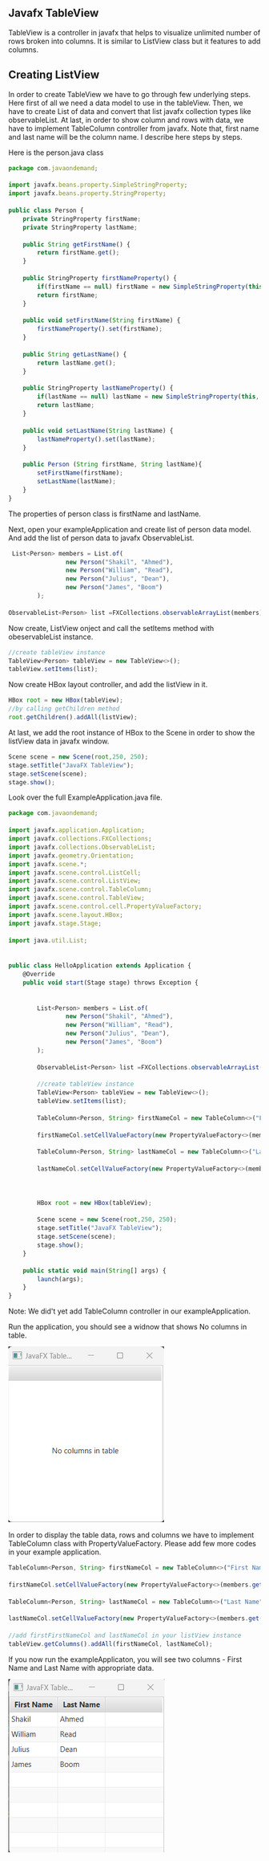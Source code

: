 ## Javafx TableView

TableView is a controller in javafx that helps to visualize unlimited number of rows broken into columns. It is similar to ListView class but it features to add columns. 

## Creating ListView 

In order to create TableView we have to go through few underlying steps. Here first of all we need a data model to use in the tableView.
Then, we have to create List of data and convert that list javafx collection types like observableList<Object>. At last, in order to show column and rows with data, we have to implement TableColumn controller from javafx. Note that, first name and last name will be the column name. I describe here steps by steps.

Here is the person.java class

```js
package com.javaondemand;

import javafx.beans.property.SimpleStringProperty;
import javafx.beans.property.StringProperty;

public class Person {
    private StringProperty firstName;
    private StringProperty lastName;

    public String getFirstName() {
        return firstName.get();
    }

    public StringProperty firstNameProperty() {
        if(firstName == null) firstName = new SimpleStringProperty(this, "firstName");
        return firstName;
    }

    public void setFirstName(String firstName) {
        firstNameProperty().set(firstName);
    }

    public String getLastName() {
        return lastName.get();
    }

    public StringProperty lastNameProperty() {
        if(lastName == null) lastName = new SimpleStringProperty(this, "lastName");
        return lastName;
    }

    public void setLastName(String lastName) {
        lastNameProperty().set(lastName);
    }

    public Person (String firstName, String lastName){
        setFirstName(firstName);
        setLastName(lastName);
    }
}

```

The properties of person class is firstName and lastName.

Next, open your exampleApplication and create list of person data model. And add the list of person data to javafx ObservableList.

```js
 List<Person> members = List.of(
                new Person("Shakil", "Ahmed"),
                new Person("William", "Read"),
                new Person("Julius", "Dean"),
                new Person("James", "Boom")
        );

ObservableList<Person> list =FXCollections.observableArrayList(members);
```

Now create, ListView onject and call the setItems method with obeservableList instance.

```js
//create tableView instance
TableView<Person> tableView = new TableView<>();
tableView.setItems(list);
```

Now create HBox layout controller, and add the listView in it. 

```js
HBox root = new HBox(tableView);
//by calling getChildren method
root.getChildren().addAll(listView);
```

At last, we add the root instance of HBox to the Scene in order to show the listView data in javafx window.

```js
Scene scene = new Scene(root,250, 250);
stage.setTitle("JavaFX TableView");
stage.setScene(scene);
stage.show();
```

Look over the full ExampleApplication.java file.

```js
package com.javaondemand;

import javafx.application.Application;
import javafx.collections.FXCollections;
import javafx.collections.ObservableList;
import javafx.geometry.Orientation;
import javafx.scene.*;
import javafx.scene.control.ListCell;
import javafx.scene.control.ListView;
import javafx.scene.control.TableColumn;
import javafx.scene.control.TableView;
import javafx.scene.control.cell.PropertyValueFactory;
import javafx.scene.layout.HBox;
import javafx.stage.Stage;

import java.util.List;


public class HelloApplication extends Application {
    @Override
    public void start(Stage stage) throws Exception {


        List<Person> members = List.of(
                new Person("Shakil", "Ahmed"),
                new Person("William", "Read"),
                new Person("Julius", "Dean"),
                new Person("James", "Boom")
        );

        ObservableList<Person> list =FXCollections.observableArrayList(members);

        //create tableView instance
        TableView<Person> tableView = new TableView<>();
        tableView.setItems(list);

        TableColumn<Person, String> firstNameCol = new TableColumn<>("First Name");

        firstNameCol.setCellValueFactory(new PropertyValueFactory<>(members.get(0).firstNameProperty().getName()));

        TableColumn<Person, String> lastNameCol = new TableColumn<>("Last Name");

        lastNameCol.setCellValueFactory(new PropertyValueFactory<>(members.get(1).lastNameProperty().getName()));



        HBox root = new HBox(tableView);

        Scene scene = new Scene(root,250, 250);
        stage.setTitle("JavaFX TableView");
        stage.setScene(scene);
        stage.show();
    }

    public static void main(String[] args) {
        launch(args);
    }
}

```

Note: We did't yet add TableColumn controller in our exampleApplication.

Run the application, you should see a widnow that shows No columns in table.

![Alt text](img-1.jpg)

In order to display the table data, rows and columns we have to implement TableColumn class with PropertyValueFactory. Please add few more codes in your example application.

```js
TableColumn<Person, String> firstNameCol = new TableColumn<>("First Name");

firstNameCol.setCellValueFactory(new PropertyValueFactory<>(members.get(0).firstNameProperty().getName()));

TableColumn<Person, String> lastNameCol = new TableColumn<>("Last Name");

lastNameCol.setCellValueFactory(new PropertyValueFactory<>(members.get(1).lastNameProperty().getName()));

//add firstFirstNameCol and lastNameCol in your listView instance
tableView.getColumns().addAll(firstNameCol, lastNameCol);
```

If you now run the exampleApplicaton, you will see two columns - First Name and Last Name with appropriate data.

![Alt text](img-2.jpg)

